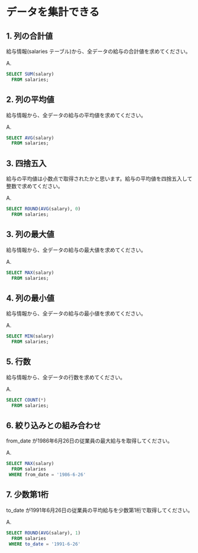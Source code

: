 # データを集計できる

## 1. 列の合計値

給与情報(salaries テーブル)から、全データの給与の合計値を求めてください。

A.
```sql
SELECT SUM(salary) 
  FROM salaries;
```

## 2. 列の平均値

給与情報から、全データの給与の平均値を求めてください。

A.
```sql
SELECT AVG(salary) 
  FROM salaries;
```

## 3. 四捨五入

給与の平均値は小数点で取得されたかと思います。給与の平均値を四捨五入して整数で求めてください。

A.
```sql
SELECT ROUND(AVG(salary), 0) 
  FROM salaries;
```

## 3. 列の最大値

給与情報から、全データの給与の最大値を求めてください。

A.
```sql
SELECT MAX(salary) 
  FROM salaries;
```

## 4. 列の最小値

給与情報から、全データの給与の最小値を求めてください。

A.
```sql
SELECT MIN(salary) 
  FROM salaries;
```

## 5. 行数

給与情報から、全データの行数を求めてください。

A.
```sql
SELECT COUNT(*) 
  FROM salaries;
```

## 6. 絞り込みとの組み合わせ

from_date が1986年6月26日の従業員の最大給与を取得してください。

A.
```sql
SELECT MAX(salary) 
  FROM salaries 
 WHERE from_date = '1986-6-26'
```

## 7. 少数第1桁

to_date が1991年6月26日の従業員の平均給与を少数第1桁で取得してください。

A.
```sql
SELECT ROUND(AVG(salary), 1) 
  FROM salaries 
 WHERE to_date = '1991-6-26'
```